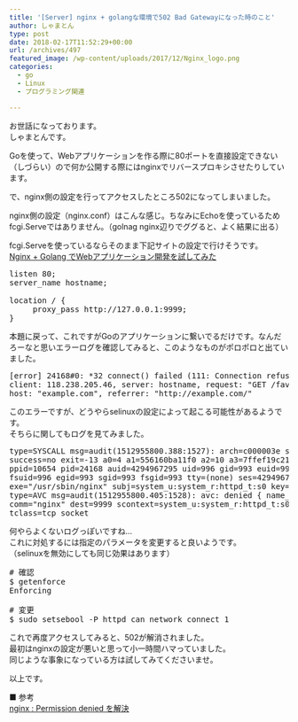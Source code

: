 ```yaml
---
title: '[Server] nginx + golangな環境で502 Bad Gatewayになった時のこと'
author: しゃまとん
type: post
date: 2018-02-17T11:52:29+00:00
url: /archives/497
featured_image: /wp-content/uploads/2017/12/Nginx_logo.png
categories:
  - go
  - Linux
  - プログラミング関連

---
```

お世話になっております。  
しゃまとんです。

Goを使って、Webアプリケーションを作る際に80ポートを直接設定できない（しづらい）ので何か公開する際にはnginxでリバースプロキシさせたりしています。

で、nginx側の設定を行ってアクセスしたところ502になってしまいました。

nginx側の設定（nginx.conf）はこんな感じ。ちなみにEchoを使っているためfcgi.Serveではありません。（golnag nginx辺りでググると、よく結果に出る）

fcgi.Serveを使っているならそのまま下記サイトの設定で行けそうです。  
<a href="http://umegusa.hatenablog.jp/entry/2015/02/22/025832" target="_blank" rel="noopener">Nginx + Golang でWebアプリケーション開発を試してみた</a>

<pre class="lang:default decode:true" title="nginx.conf">listen 80;
server_name hostname;

location / {
     proxy_pass http://127.0.0.1:9999;
}</pre>

本題に戻って、これですがGoのアプリケーションに繋いでるだけです。なんだろーなと思いエラーログを確認してみると、このようなものがポロポロと出ていました。

<pre class="lang:default decode:true">[error] 24168#0: *32 connect() failed (111: Connection refused) while connecting to upstream,
client: 118.238.205.46, server: hostname, request: "GET /favicon.ico HTTP/1.1", upstream: "http://127.0.0.1:9999/favicon.ico",
host: "example.com", referrer: "http://example.com/"</pre>

このエラーですが、どうやらselinuxの設定によって起こる可能性があるようです。  
そちらに関してもログを見てみました。

<pre class="lang:default decode:true ">type=SYSCALL msg=audit(1512955800.388:1527): arch=c000003e syscall=42 
success=no exit=-13 a0=4 a1=556160ba11f0 a2=10 a3=7ffef19c2120 items=0 
ppid=10654 pid=24168 auid=4294967295 uid=996 gid=993 euid=996 suid=996 
fsuid=996 egid=993 sgid=993 fsgid=993 tty=(none) ses=4294967295 comm="nginx" 
exe="/usr/sbin/nginx" subj=system_u:system_r:httpd_t:s0 key=(null)
type=AVC msg=audit(1512955800.405:1528): avc: denied { name_connect } for pid=24168 
comm="nginx" dest=9999 scontext=system_u:system_r:httpd_t:s0 tcontext=system_u:object_r:jboss_management_port_t:s0 
tclass=tcp_socket</pre>

何やらよくないログっぽいですね&#8230;  
これに対処するには指定のパラメータを変更すると良いようです。  
（selinuxを無効にしても同じ効果はあります）

<pre class="lang:default decode:true "># 確認
$ getenforce
Enforcing

# 変更
$ sudo setsebool -P httpd_can_network_connect 1</pre>

これで再度アクセスしてみると、502が解消されました。  
最初はnginxの設定が悪いと思って小一時間ハマっていました。  
同じような事象になっている方は試してみてくださいませ。

以上です。

■ 参考  
<a href="https://tech.mktime.com/entry/447" target="_blank" rel="noopener">nginx : Permission denied を解決</a>

&nbsp;